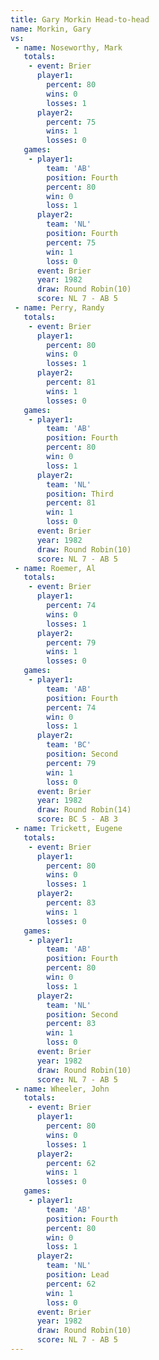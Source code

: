 ```yaml
---
title: Gary Morkin Head-to-head
name: Morkin, Gary
vs:
 - name: Noseworthy, Mark
   totals:
    - event: Brier
      player1:
        percent: 80
        wins: 0
        losses: 1
      player2:
        percent: 75
        wins: 1
        losses: 0
   games:
    - player1:
        team: 'AB'
        position: Fourth
        percent: 80
        win: 0
        loss: 1
      player2:
        team: 'NL'
        position: Fourth
        percent: 75
        win: 1
        loss: 0
      event: Brier
      year: 1982
      draw: Round Robin(10)
      score: NL 7 - AB 5
 - name: Perry, Randy
   totals:
    - event: Brier
      player1:
        percent: 80
        wins: 0
        losses: 1
      player2:
        percent: 81
        wins: 1
        losses: 0
   games:
    - player1:
        team: 'AB'
        position: Fourth
        percent: 80
        win: 0
        loss: 1
      player2:
        team: 'NL'
        position: Third
        percent: 81
        win: 1
        loss: 0
      event: Brier
      year: 1982
      draw: Round Robin(10)
      score: NL 7 - AB 5
 - name: Roemer, Al
   totals:
    - event: Brier
      player1:
        percent: 74
        wins: 0
        losses: 1
      player2:
        percent: 79
        wins: 1
        losses: 0
   games:
    - player1:
        team: 'AB'
        position: Fourth
        percent: 74
        win: 0
        loss: 1
      player2:
        team: 'BC'
        position: Second
        percent: 79
        win: 1
        loss: 0
      event: Brier
      year: 1982
      draw: Round Robin(14)
      score: BC 5 - AB 3
 - name: Trickett, Eugene
   totals:
    - event: Brier
      player1:
        percent: 80
        wins: 0
        losses: 1
      player2:
        percent: 83
        wins: 1
        losses: 0
   games:
    - player1:
        team: 'AB'
        position: Fourth
        percent: 80
        win: 0
        loss: 1
      player2:
        team: 'NL'
        position: Second
        percent: 83
        win: 1
        loss: 0
      event: Brier
      year: 1982
      draw: Round Robin(10)
      score: NL 7 - AB 5
 - name: Wheeler, John
   totals:
    - event: Brier
      player1:
        percent: 80
        wins: 0
        losses: 1
      player2:
        percent: 62
        wins: 1
        losses: 0
   games:
    - player1:
        team: 'AB'
        position: Fourth
        percent: 80
        win: 0
        loss: 1
      player2:
        team: 'NL'
        position: Lead
        percent: 62
        win: 1
        loss: 0
      event: Brier
      year: 1982
      draw: Round Robin(10)
      score: NL 7 - AB 5
---
```

